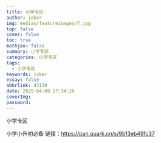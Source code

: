 ```yaml
---
title: 小学专区
author: joker
img: medias/featureimages/7.jpg
top: false
cover: false
toc: true
mathjax: false
summary: 小学专区
categories: 小学专区
tags:
  - 小学专区
keywords: joker
essay: false
abbrlink: 43130
date: 2025-04-09 17:34:20
coverImg:
password:
---
```


小学专区

小学小升初必备
链接：https://pan.quark.cn/s/9b13eb49fc37
